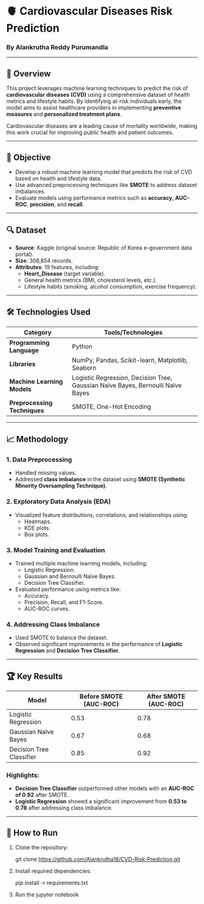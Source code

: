 # 🫀 **Cardiovascular Diseases Risk Prediction**

### **By Alankrutha Reddy Purumandla**

---

## 📝 **Overview**

This project leverages machine learning techniques to predict the risk of **cardiovascular diseases (CVD)** using a comprehensive dataset of health metrics and lifestyle habits. By identifying at-risk individuals early, the model aims to assist healthcare providers in implementing **preventive measures** and **personalized treatment plans**.

Cardiovascular diseases are a leading cause of mortality worldwide, making this work crucial for improving public health and patient outcomes.

---

## 🎯 **Objective**

- Develop a robust machine learning model that predicts the risk of CVD based on health and lifestyle data.
- Use advanced preprocessing techniques like **SMOTE** to address dataset imbalances.
- Evaluate models using performance metrics such as **accuracy**, **AUC-ROC**, **precision**, and **recall**.

---

## 🔍 **Dataset**
- **Source**: Kaggle (original source: Republic of Korea e-government data portal).  
- **Size**: 308,854 records.  
- **Attributes**: 19 features, including:
  - **Heart_Disease** (target variable).
  - General health metrics (BMI, cholesterol levels, etc.).
  - Lifestyle habits (smoking, alcohol consumption, exercise frequency).

---

## 🛠️ **Technologies Used**
| **Category**               | **Tools/Technologies**              |
|-----------------------------|-------------------------------------|
| **Programming Language**    | Python                             |
| **Libraries**               | NumPy, Pandas, Scikit-learn, Matplotlib, Seaborn |
| **Machine Learning Models** | Logistic Regression, Decision Tree, Gaussian Naïve Bayes, Bernoulli Naïve Bayes |
| **Preprocessing Techniques**| SMOTE, One-Hot Encoding            |

---

## 📈 **Methodology**

### 1. **Data Preprocessing**
   - Handled missing values.
   - Addressed **class imbalance** in the dataset using **SMOTE (Synthetic Minority Oversampling Technique)**.

### 2. **Exploratory Data Analysis (EDA)**
   - Visualized feature distributions, correlations, and relationships using:
     - Heatmaps.
     - KDE plots.
     - Box plots.

### 3. **Model Training and Evaluation**
   - Trained multiple machine learning models, including:
     - Logistic Regression.
     - Gaussian and Bernoulli Naïve Bayes.
     - Decision Tree Classifier.
   - Evaluated performance using metrics like:
     - Accuracy.
     - Precision, Recall, and F1-Score.
     - AUC-ROC curves.

### 4. **Addressing Class Imbalance**
   - Used SMOTE to balance the dataset.
   - Observed significant improvements in the performance of **Logistic Regression** and **Decision Tree Classifier**.

---

## 🏆 **Key Results**

| **Model**                | **Before SMOTE (AUC-ROC)** | **After SMOTE (AUC-ROC)** |
|--------------------------|----------------------------|---------------------------|
| Logistic Regression      | 0.53                      | 0.78                      |
| Gaussian Naïve Bayes      | 0.67                      | 0.68                      |
| Decision Tree Classifier | 0.85                      | 0.92                      |

### Highlights:
- **Decision Tree Classifier** outperformed other models with an **AUC-ROC of 0.92** after SMOTE.
- **Logistic Regression** showed a significant improvement from **0.53 to 0.78** after addressing class imbalance.

---


## 🚀 **How to Run**
1. Clone the repository:
   
   git clone https://github.com/Alankrutha18/CVD-Risk-Prediction.git

2. Install required dependencies:
   
   pip install -r requirements.txt

3. Run the jupyter notebook
